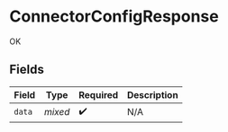 # ConnectorConfigResponse

OK


## Fields

| Field              | Type               | Required           | Description        |
| ------------------ | ------------------ | ------------------ | ------------------ |
| `data`             | *mixed*            | :heavy_check_mark: | N/A                |